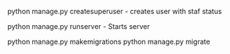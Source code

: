 python manage.py createsuperuser    -  creates user with staf status

python manage.py runserver   -   Starts server

python manage.py makemigrations
python manage.py migrate
